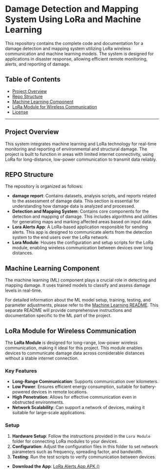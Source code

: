 # Damage Detection and Mapping System Using LoRa and Machine Learning

This repository contains the complete code and documentation for a damage detection and mapping system utilizing LoRa wireless communication and machine learning models. The system is designed for applications in disaster response, allowing efficient remote monitoring, alerts, and reporting of damage.

## Table of Contents

- [Project Overview](#project-overview)
- [Repo Structure](#REPO-structure)
- [Machine Learning Component](#machine-learning-component)
- [LoRa Module for Wireless Communication](#lora-module-for-wireless-communication)
- [License](#license)

---

## Project Overview

This system integrates machine learning and LoRa technology for real-time monitoring and reporting of environmental and structural damage. The project is built to function in areas with limited internet connectivity, using LoRa for long-distance, low-power communication to transmit data reliably.

## REPO Structure

The repository is organized as follows:

- **damage report**: Contains datasets, analysis scripts, and reports related to the assessment of damage data. This section is essential for understanding how damage data is analyzed and processed.
- **Detection and Mapping System**: Contains core components for the detection and mapping of damage. This includes algorithms and utilities for generating maps and marking affected areas based on input data.
- **Lora Alerts App**: A LoRa-based application responsible for sending alerts. This app is designed to communicate alerts from the detection system to the end users over the LoRa network.
- **Lora Module**: Houses the configuration and setup scripts for the LoRa module, enabling wireless communication between devices over long distances.


## Machine Learning Component

The machine learning (ML) component plays a crucial role in detecting and mapping damage. It uses trained models to classify and assess damage levels in real-time.

For detailed information about the ML model setup, training, testing, and parameter adjustments, please refer to the [Machine Learning README](https://github.com/GarbhitSh/SATML-LORA-Damage-Response/blob/main/Detection%20and%20mapping%20-system/README.md). This separate README will provide comprehensive instructions and documentation specific to the ML part of the project.

## LoRa Module for Wireless Communication

The **LoRa Module** is designed for long-range, low-power wireless communication, making it ideal for this project. This module enables devices to communicate damage data across considerable distances without a stable internet connection.

### Key Features

- **Long-Range Communication**: Supports communication over kilometers.
- **Low Power**: Ensures efficient energy consumption, suitable for battery-powered devices in remote locations.
- **High Penetration**: Allows for effective communication even in obstructed environments.
- **Network Scalability**: Can support a network of devices, making it suitable for large-scale applications.

### Setup

1. **Hardware Setup**: Follow the instructions provided in the `Lora Module` folder for connecting LoRa modules to your devices.
2. **Configuration**: Adjust the configuration files in this folder to set network parameters such as frequency, spreading factor, and bandwidth.
3. **Testing**: Run the test scripts to verify communication between devices.

- **Download the App**: [LoRa Alerts App APK ()](https://drive.google.com/file/d/1isQjHEmAUnb-ht9KaNGDpK3rMCysYGE-/view?usp=sharing)

